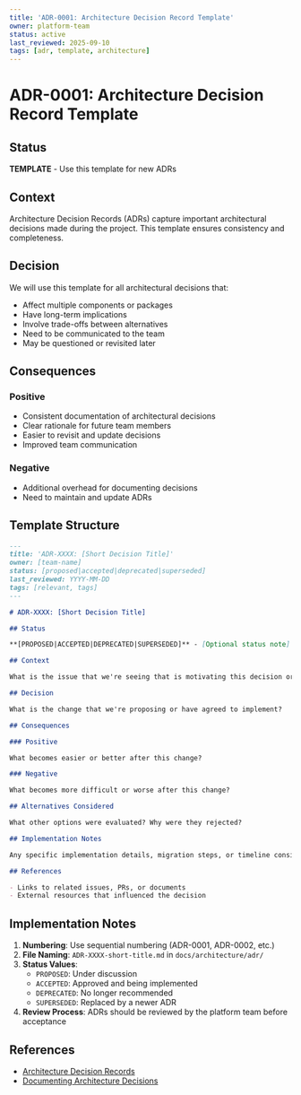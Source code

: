 ```yaml
---
title: 'ADR-0001: Architecture Decision Record Template'
owner: platform-team
status: active
last_reviewed: 2025-09-10
tags: [adr, template, architecture]
---
```


# ADR-0001: Architecture Decision Record Template

## Status

**TEMPLATE** - Use this template for new ADRs

## Context

Architecture Decision Records (ADRs) capture important architectural decisions made during the project. This template ensures consistency and completeness.

## Decision

We will use this template for all architectural decisions that:

- Affect multiple components or packages
- Have long-term implications
- Involve trade-offs between alternatives
- Need to be communicated to the team
- May be questioned or revisited later

## Consequences

### Positive

- Consistent documentation of architectural decisions
- Clear rationale for future team members
- Easier to revisit and update decisions
- Improved team communication

### Negative

- Additional overhead for documenting decisions
- Need to maintain and update ADRs

## Template Structure

```markdown
---
title: 'ADR-XXXX: [Short Decision Title]'
owner: [team-name]
status: [proposed|accepted|deprecated|superseded]
last_reviewed: YYYY-MM-DD
tags: [relevant, tags]
---

# ADR-XXXX: [Short Decision Title]

## Status

**[PROPOSED|ACCEPTED|DEPRECATED|SUPERSEDED]** - [Optional status note]

## Context

What is the issue that we're seeing that is motivating this decision or change?

## Decision

What is the change that we're proposing or have agreed to implement?

## Consequences

### Positive

What becomes easier or better after this change?

### Negative

What becomes more difficult or worse after this change?

## Alternatives Considered

What other options were evaluated? Why were they rejected?

## Implementation Notes

Any specific implementation details, migration steps, or timeline considerations.

## References

- Links to related issues, PRs, or documents
- External resources that influenced the decision
```

## Implementation Notes

1. **Numbering**: Use sequential numbering (ADR-0001, ADR-0002, etc.)
2. **File Naming**: `ADR-XXXX-short-title.md` in `docs/architecture/adr/`
3. **Status Values**:
   - `PROPOSED`: Under discussion
   - `ACCEPTED`: Approved and being implemented
   - `DEPRECATED`: No longer recommended
   - `SUPERSEDED`: Replaced by a newer ADR
4. **Review Process**: ADRs should be reviewed by the platform team before acceptance

## References

- [Architecture Decision Records](https://adr.github.io/)
- [Documenting Architecture Decisions](https://cognitect.com/blog/2011/11/15/documenting-architecture-decisions)
